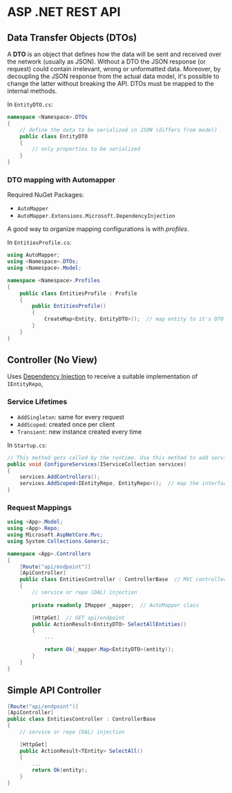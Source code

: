# ASP .NET REST API

## Data Transfer Objects (DTOs)

A **DTO** is an object that defines how the data will be sent and received over the network (usually as JSON).
Without a DTO the JSON response (or request) could contain irrelevant, wrong or unformatted data.
Moreover, by decoupling the JSON response from the actual data model, it's possible to change the latter without breaking the API.
DTOs must be mapped to the internal methods.

In `EntityDTO.cs`:

```cs
namespace <Namespace>.DTOs
{
    // define the data to be serialized in JSON (differs from model)
    public class EntityDTO
    {
        // only properties to be serialized
    }
}
```

### DTO mapping with Automapper

Required NuGet Packages:

- `AutoMapper`
- `AutoMapper.Extensions.Microsoft.DependencyInjection`

A good way to organize mapping configurations is with *profiles*.  

In `EntitiesProfile.cs`:

```cs
using AutoMapper;
using <Namespace>.DTOs;
using <Namespace>.Model;

namespace <Namespace>.Profiles
{
    public class EntitiesProfile : Profile
    {
        public EntitiesProfile()
        {
            CreateMap<Entity, EntityDTO>();  // map entity to it's DTO
        }
    }
}
```

## Controller (No View)

Uses [Dependency Injection](https://en.wikipedia.org/wiki/Dependency_injection) to receive a suitable implementation of `IEntityRepo`,

### Service Lifetimes

- `AddSingleton`: same for every request
- `AddScoped`: created once per client
- `Transient`: new instance created every time

In `Startup.cs`:

```cs
// This method gets called by the runtime. Use this method to add services to the container.
public void ConfigureServices(IServiceCollection services)
{
    services.AddControllers();
    services.AddScoped<IEntityRepo, EntityRepo>();  // map the interface to its implementation, needed for dependency injection
}
```

### Request Mappings

```cs
using <App>.Model;
using <App>.Repo;
using Microsoft.AspNetCore.Mvc;
using System.Collections.Generic;

namespace <App>.Controllers
{
    [Route("api/endpoint")]
    [ApiController]
    public class EntitiesController : ControllerBase  // MVC controller w/o view
    {
        // service or repo (DAL) injection
        
        private readonly IMapper _mapper;  // AutoMapper class

        [HttpGet]  // GET api/endpoint
        public ActionResult<EntityDTO> SelectAllEntities()
        {
            ...

            return Ok(_mapper.Map<EntityDTO>(entity));
        }
    }
}
```

## Simple API Controller

```cs
[Route("api/endpoint")]
[ApiController]
public class EntitiesController : ControllerBase
{
    // service or repo (DAL) injection

    [HttpGet]
    public ActionResult<TEntity> SelectAll()
    {
        ...
        return Ok(entity);
    }
}
```
